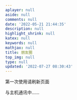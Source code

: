```yaml
---
aplayer: null
aside: null
comments: null
date: '2022-05-21 21:44:35'
description: null
highlight_shrink: null
katex: null
keywords: null
mathjax: null
title: 朋友圈
top_img: null
type: null
updated: '2022-07-27 08:30:43'
---
```

第一次使用请刷新页面

<!-- 挂载友链朋友圈的容器 -->

<div class="post-content">
<div id="cf-container">与主机通讯中……</div>
</div>
<!-- 加样式和功能代码 -->
<!-- 将apiurl改成你后端生成的api地址 -->
<script type="text/javascript">
  var fdataUser = {
    apiurl: 'https://friend.cxl2020mc.top/'
  }
</script>
<link rel="stylesheet" href="https://jsd.cxl2020mc.top/gh/lmm214/immmmm/themes/hello-friend/static/fcircle-beta.css">
<script type="text/javascript" src="https://jsd.cxl2020mc.top/gh/lmm214/immmmm/themes/hello-friend/static/fcircle-beta.js"></script>

